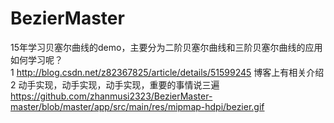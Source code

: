 # BezierMaster

15年学习贝塞尔曲线的demo，主要分为二阶贝塞尔曲线和三阶贝塞尔曲线的应用
<br/>
如何学习呢？
<br/>
1 http://blog.csdn.net/z82367825/article/details/51599245  博客上有相关介绍
<br/>
2 动手实现，动手实现，动手实现，重要的事情说三遍
https://github.com/zhanmusi2323/BezierMaster-master/blob/master/app/src/main/res/mipmap-hdpi/bezier.gif
